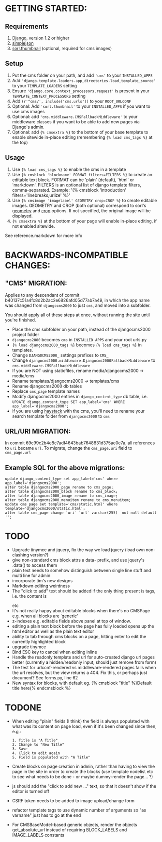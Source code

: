 GETTING STARTED:
================

Requirements
------------
1. [Django,](https://www.djangoproject.com) version 1.2 or higher
2. [simplejson](pypi.python.org/pypi/simplejson/)
3. [sorl.thumbnail](https://github.com/sorl/sorl-thumbnail) (optional, required for cms images)

Setup
-----

1. Put the cms folder on your path, and add `'cms'` to your `INSTALLED_APPS`
2. Add `'django.template.loaders.app_directories.load_template_source'` to your `TEMPLATE_LOADERS` setting
3. Ensure `'django.core.context_processors.request'` is present in your `TEMPLATE_CONTEXT_PROCESSORS` setting
4. Add `(r'^cms/', include('cms.urls'))` to your `ROOT_URLCONF`
5. Optional: Add `'sorl.thumbnail'` to your `INSTALLED_APPS` if you want to use cms images
6. Optional: add `'cms.middleware.CMSFallbackMiddleware'` to your middleware classes if you want to be
   able to add new pages via Django's admin.
7. Optional: add `{% cmsextra %}` to the bottom of your base template to enable sitewide in-place 
   editing (remembering `{% load cms_tags %}` at the top)


Usage
-----

1. Use `{% load cms_tags %}` to enable the cms in a template
2. Use `{% cmsblock 'blockname' FORMAT filters=FILTERS %}` to create an editable text block. FORMAT 
   can be 'plain' (default), 'html' or 'markdown'. FILTERS is an optional list of django template
   filters, comma-separated. Example: '{% cmsblock 'introduction' filters='linebreaks,urlize' %}'
3. Use `{% cmsimage 'imagelabel' GEOMETRY crop=CROP %}` to create editable images. GEOMETRY and
   CROP (both optional) correspond to sorl's 
   [geometry](http://thumbnail.sorl.net/template.html#geometry) and
   [crop](http://thumbnail.sorl.net/template.html#crop) options. If not specified, the original 
   image will be displayed.
4. `{% cmsextra %}` at the bottom of your page will enable in-place editing, if not enabled
   sitewide.

See reference.markdown for more info


BACKWARDS-INCOMPATIBLE CHANGES:
===============================

"CMS" MIGRATION:
----------------

Applies to any descendant of commit b40137c51a4fc8d2b2ac2e6826afd05d77ab7a49,
in which the app name was changed from `djangocms2000` to just `cms`, and moved
into a subfolder.

You should apply all of these steps at once, without running the site until
you're finished.

- Place the cms subfolder on your path, instead of the djangocms2000 project folder
- `djangocms2000` becomes `cms` in `INSTALLED_APPS` and your root urls.py
- `{% load djangocms2000_tags %}` becomes `{% load cms_tags %}` in templates.
- Change `DJANGOCMS2000_` settings prefixes to `CMS_`
- Change `djangocms2000.middleware.Djangocms2000FallbackMiddleware` to `cms.middleware.CMSFallbackMiddleware`
- If you are NOT using staticfiles, rename media/djangocms2000 -> media/cms
- Rename templates/djangocms2000 -> templates/cms
- Rename djangocms2000 db tables
- Replace `cms_page` template names
- Modify djangocms2000 entries in `django_content_type` db table, i.e. `UPDATE django_content_type SET app_label='cms' WHERE app_label='djangocms2000';`
- If you are using [haystack](http://haystacksearch.org/) with the cms, you'll need to rename your search template folder from `djangocms2000` to `cms`

URL/URI MIGRATION:
------------------

In commit 69c99c2b4e8c7adf4643bab7648831d375ae0e7a, all references to `uri` became
`url`. To migrate, change the `cms_page.uri` field to `cms_page.url`

Example SQL for the above migrations:
-------------------------------------

    update django_content_type set app_label='cms' where app_label='djangocms2000';
    alter table djangocms2000_page rename to cms_page;
    alter table djangocms2000_block rename to cms_block;
    alter table djangocms2000_image rename to cms_image;
    alter table djangocms2000_menuitem rename to cms_menuitem;
    update cms_page set template='cms/static.html' where template='djangocms2000/static.html';
    alter table cms_page change `uri` `url` varchar(255)  not null default '';



TODO
====

- Upgrade tinymce and jquery, fix the way we load jquery (load own non-clashing version?)
- give non-standard cms block attrs a data- prefix, and use jquery's .data() to access them
- plain text needs to somehow distinguish between single line stuff and multi line for admin
- incorporate tim's new designs
- Markdown editing weirdness
- The "click to add" text should be added if the only thing present is tags, i.e. the content is <p></p> etc
- It's not really happy about editable blocks when there's no CMSPage
  e.g. when all blocks are 'generic'
- z-indexes e.g. editable fields above panel at top of window.
- editing a plain text block before the page has fully loaded opens up the html editor as well as the plain text editor
- ability to tab through cms blocks on a page, hitting enter to edit the currently highlighted block
- upgrade tinymce
- Bind ESC key to cancel when editing inline
- Handle the readonly template and url for auto-created django url pages better (currently a hidden/readonly input, should just remove from form)
- The test for urlconf-rendered vs middleware-rendered pages fails when the url resolves, but the view returns a 404. Fix this, or perhaps just document? See forms.py, line 62
- New syntax for blocks, with default eg. {% cmsblock "title" %}Default title here{% endcmsblock %}

TODONE
======

- When editing "plain" fields (I think) the field is always populated 
  with what was its content on page load, even if it's been changed 
  since then, e.g.:
  	
      1. Title is "A Title"
      2. Change to "New Title"
      3. Save
      4. Click to edit again
      5. Field is populated with "A Title"

- Create blocks on page creation in admin, rather than having to view the page in 
   the site in order to create the blocks (use template nodelist etc to see what 
   needs to be done - or maybe dummy-render the page... ?)
- js should add the "click to add new ..." text, so that it doesn't show if the 
  editor is turned off
- CSRF token needs to be added to image upload/change form
- refactor template tags to use dynamic number of arguments so "as varname" just has to go at the end
- For CMSBaseModel-based generic objects, render the objects get\_absolute\_url instead
  of requiring BLOCK\_LABELS and IMAGE\_LABELS constants
